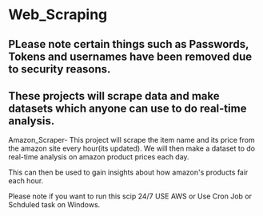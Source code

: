# Web_Scraping
PLease note certain things such as Passwords, Tokens and usernames have been removed due to security reasons.
------------------------------------------------

These projects will scrape data and make datasets which anyone can use to do real-time analysis.
--------------------------------------------------


Amazon_Scraper- This project will scrape the item name and its price from the amazon site every hour(its updated). We will then make a dataset to do real-time analysis on amazon product prices each day.

This can then be used to gain insights about how amazon's products fair each hour.

Please note if you want to run this scip 24/7 USE AWS or Use Cron Job or Schduled task on Windows.
